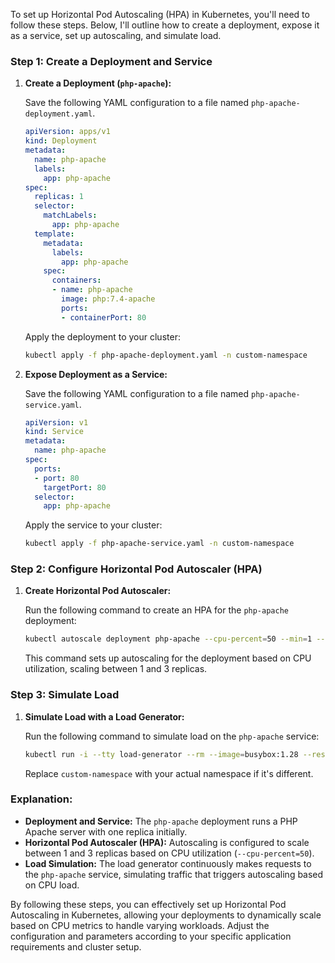 To set up Horizontal Pod Autoscaling (HPA) in Kubernetes, you'll need to follow these steps. Below, I'll outline how to create a deployment, expose it as a service, set up autoscaling, and simulate load.

### Step 1: Create a Deployment and Service

1. **Create a Deployment (`php-apache`):**

   Save the following YAML configuration to a file named `php-apache-deployment.yaml`.

   ```yaml
   apiVersion: apps/v1
   kind: Deployment
   metadata:
     name: php-apache
     labels:
       app: php-apache
   spec:
     replicas: 1
     selector:
       matchLabels:
         app: php-apache
     template:
       metadata:
         labels:
           app: php-apache
       spec:
         containers:
         - name: php-apache
           image: php:7.4-apache
           ports:
           - containerPort: 80
   ```

   Apply the deployment to your cluster:

   ```bash
   kubectl apply -f php-apache-deployment.yaml -n custom-namespace
   ```

2. **Expose Deployment as a Service:**

   Save the following YAML configuration to a file named `php-apache-service.yaml`.

   ```yaml
   apiVersion: v1
   kind: Service
   metadata:
     name: php-apache
   spec:
     ports:
     - port: 80
       targetPort: 80
     selector:
       app: php-apache
   ```

   Apply the service to your cluster:

   ```bash
   kubectl apply -f php-apache-service.yaml -n custom-namespace
   ```

### Step 2: Configure Horizontal Pod Autoscaler (HPA)

1. **Create Horizontal Pod Autoscaler:**

   Run the following command to create an HPA for the `php-apache` deployment:

   ```bash
   kubectl autoscale deployment php-apache --cpu-percent=50 --min=1 --max=3 -n custom-namespace
   ```

   This command sets up autoscaling for the deployment based on CPU utilization, scaling between 1 and 3 replicas.

### Step 3: Simulate Load

1. **Simulate Load with a Load Generator:**

   Run the following command to simulate load on the `php-apache` service:

   ```bash
   kubectl run -i --tty load-generator --rm --image=busybox:1.28 --restart=Never -- /bin/sh -c "while sleep 0.01; do wget -q -O- http://php-apache.custom-namespace.svc.cluster.local; done"
   ```

   Replace `custom-namespace` with your actual namespace if it's different.

### Explanation:

- **Deployment and Service:** The `php-apache` deployment runs a PHP Apache server with one replica initially.
- **Horizontal Pod Autoscaler (HPA):** Autoscaling is configured to scale between 1 and 3 replicas based on CPU utilization (`--cpu-percent=50`).
- **Load Simulation:** The load generator continuously makes requests to the `php-apache` service, simulating traffic that triggers autoscaling based on CPU load.

By following these steps, you can effectively set up Horizontal Pod Autoscaling in Kubernetes, allowing your deployments to dynamically scale based on CPU metrics to handle varying workloads. Adjust the configuration and parameters according to your specific application requirements and cluster setup.
